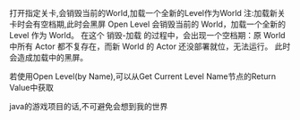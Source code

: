 打开指定关卡,会销毁当前的World,加载一个全新的Level作为World
注:加载新关卡时会有空档期,此时会黑屏
Open Level 会销毁当前的 World，加载一个全新的 Level 作为 World。
在这个 销毁-加载 的过程中，会出现一个空档期：原 World 中所有 Actor 都不复存在，而新 World 的 Actor 还没部署就位，无法运行。
此时会造成加载中的黑屏。

若使用Open Level(by Name),可以从Get Current Level Name节点的Return Value中获取

java的游戏项目的话,不可避免会想到我的世界
